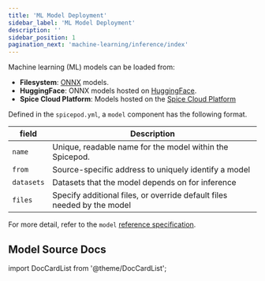 ```yaml
---
title: 'ML Model Deployment'
sidebar_label: 'ML Model Deployment'
description: ''
sidebar_position: 1
pagination_next: 'machine-learning/inference/index'
---
```


Machine learning (ML) models can be loaded from:

- **Filesystem**: [ONNX](https://onnx.ai) models.
- **HuggingFace**: ONNX models hosted on [HuggingFace](https://huggingface.co).
- **Spice Cloud Platform**: Models hosted on the [Spice Cloud Platform](https://docs.spice.ai)

Defined in the `spicepod.yml`, a `model` component has the following format.

| field      | Description                                                             |
| ---------- | ----------------------------------------------------------------------- |
| `name`     | Unique, readable name for the model within the Spicepod.                |
| `from`     | Source-specific address to uniquely identify a model                    |
| `datasets` | Datasets that the model depends on for inference                        |
| `files`    | Specify additional files, or override default files needed by the model |

For more detail, refer to the `model` [reference specification](/reference/spicepod/models.md).

## Model Source Docs

import DocCardList from '@theme/DocCardList';

<DocCardList />
